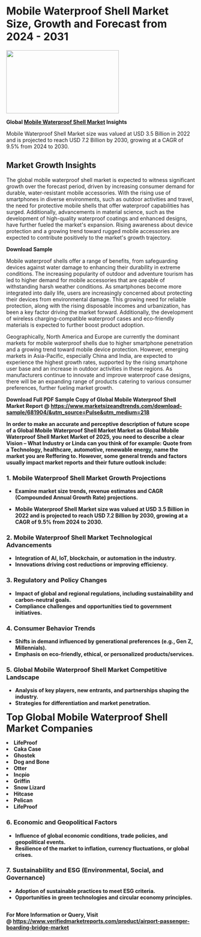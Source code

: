 <H1>Mobile Waterproof Shell Market Size, Growth and Forecast from 2024 - 2031</H1><img class="aligncenter size-medium wp-image-584254" src="https://thirdeyenews.in/wp-content/uploads/2024/09/Global-Market-Research-300x168.jpeg" alt="" width="300" height="168" /><p><strong>Global&nbsp;<a href="https://www.marketsizeandtrends.com/download-sample/681904/&amp;utm_source=Pulse&amp;utm_medium=218">Mobile Waterproof Shell Market</a> Insights</strong></p><p>Mobile Waterproof Shell Market size was valued at USD 3.5 Billion in 2022 and is projected to reach USD 7.2 Billion by 2030, growing at a CAGR of 9.5% from 2024 to 2030.</p><p><h2>Market Growth Insights</h2> <p>The global mobile waterproof shell market is expected to witness significant growth over the forecast period, driven by increasing consumer demand for durable, water-resistant mobile accessories. With the rising use of smartphones in diverse environments, such as outdoor activities and travel, the need for protective mobile shells that offer waterproof capabilities has surged. Additionally, advancements in material science, such as the development of high-quality waterproof coatings and enhanced designs, have further fueled the market's expansion. Rising awareness about device protection and a growing trend toward rugged mobile accessories are expected to contribute positively to the market's growth trajectory.</p> <p><strong>Download Sample</strong></p> <p>Mobile waterproof shells offer a range of benefits, from safeguarding devices against water damage to enhancing their durability in extreme conditions. The increasing popularity of outdoor and adventure tourism has led to higher demand for mobile accessories that are capable of withstanding harsh weather conditions. As smartphones become more integrated into daily life, users are increasingly concerned about protecting their devices from environmental damage. This growing need for reliable protection, along with the rising disposable incomes and urbanization, has been a key factor driving the market forward. Additionally, the development of wireless charging-compatible waterproof cases and eco-friendly materials is expected to further boost product adoption.</p> <p>Geographically, North America and Europe are currently the dominant markets for mobile waterproof shells due to higher smartphone penetration and a growing trend toward mobile device protection. However, emerging markets in Asia-Pacific, especially China and India, are expected to experience the highest growth rates, supported by the rising smartphone user base and an increase in outdoor activities in these regions. As manufacturers continue to innovate and improve waterproof case designs, there will be an expanding range of products catering to various consumer preferences, further fueling market growth.</p> <p><strong></p><p><span class=""><strong>Download Full PDF Sample Copy of Global Mobile Waterproof Shell Market Report</strong> @ <a href="https://www.marketsizeandtrends.com/download-sample/681904/&amp;utm_source=Pulse&amp;utm_medium=218" target="_blank">https://www.marketsizeandtrends.com/download-sample/681904/&amp;utm_source=Pulse&amp;utm_medium=218</a></span></p><p>In order to make an accurate and perceptive description of future scope of a Global&nbsp;Mobile Waterproof Shell Market Market as Global&nbsp;Mobile Waterproof Shell Market Market of 2025, you need to describe a clear Vision &ndash; What Industry or Linda can you think of for example: Quote from a Technology, healthcare, automotive, renewable energy, name the market you are Reffering to. However, some general trends and factors usually impact market reports and their future outlook include:</p><h3>1.&nbsp;<strong>Mobile Waterproof Shell Market Growth Projections</strong></h3><ul><li>Examine market size trends, revenue estimates and CAGR (Compounded Annual Growth Rate) projections.</li><li><p>Mobile Waterproof Shell Market size was valued at USD 3.5 Billion in 2022 and is projected to reach USD 7.2 Billion by 2030, growing at a CAGR of 9.5% from 2024 to 2030.</p></li></ul><h3>2.&nbsp;<strong>Mobile Waterproof Shell Market Technological Advancements</strong></h3><ul><li>Integration of AI, IoT, blockchain, or automation in the industry.</li><li>Innovations driving cost reductions or improving efficiency.</li></ul><h3>3.&nbsp;<strong>Regulatory and Policy Changes</strong></h3><ul><li>Impact of global and regional regulations, including sustainability and carbon-neutral goals.</li><li>Compliance challenges and opportunities tied to government initiatives.</li></ul><h3>4.&nbsp;<strong>Consumer Behavior Trends</strong></h3><ul><li>Shifts in demand influenced by generational preferences (e.g., Gen Z, Millennials).</li><li>Emphasis on eco-friendly, ethical, or personalized products/services.</li></ul><h3>5.&nbsp;<strong>Global Mobile Waterproof Shell Market Competitive Landscape</strong></h3><ul><li>Analysis of key players, new entrants, and partnerships shaping the industry.</li><li>Strategies for differentiation and market penetration.</li></ul><p data-pm-slice="1 1 []"><span style="color: inherit; font-family: inherit; font-size: 25px;">Top Global Mobile Waterproof Shell Market Companies</span></p><div class="" data-test-id=""><p><li>LifeProof</li><li> Caka Case</li><li> Ghostek</li><li> Dog and Bone</li><li> Otter</li><li> Incpio</li><li> Griffin</li><li> Snow Lizard</li><li> Hitcase</li><li> Pelican</li><li> LifeProof</li></p></div><h3>6.&nbsp;<strong>Economic and Geopolitical Factors</strong></h3><ul><li>Influence of global economic conditions, trade policies, and geopolitical events.</li><li>Resilience of the market to inflation, currency fluctuations, or global crises.</li></ul><h3>7.&nbsp;<strong>Sustainability and ESG (Environmental, Social, and Governance)</strong></h3><ul><li>Adoption of sustainable practices to meet ESG criteria.</li><li>Opportunities in green technologies and circular economy principles.</li></ul><h2><strong style="font-size: 14px;">For More Information or Query, Visit @&nbsp;</strong><a style="background-color: #ffffff; font-size: 14px;" href="https://www.marketsizeandtrends.com/report/mobile-waterproof-shell-market/" target="_blank">https://www.verifiedmarketreports.com/product/airport-passenger-boarding-bridge-market</a></h2>
